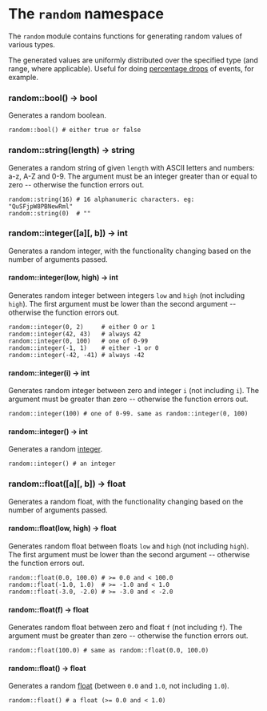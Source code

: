 # The `random` namespace

The `random` module contains functions for generating random values of various types.

The generated values are uniformly distributed over the specified type (and range, where applicable). Useful for doing [percentage drops](../recipes.md#percentage-drops-of-events) of events, for example.


### random::bool() -> bool

Generates a random boolean.

```tremor
random::bool() # either true or false
```


### random::string(length) -> string

Generates a random string of given `length` with ASCII letters and numbers: a-z, A-Z and 0-9. The argument must be an integer greater than or equal to zero -- otherwise the function errors out.

```tremor
random::string(16) # 16 alphanumeric characters. eg: "QuSFjpW8PBNewRml"
random::string(0)  # ""
```


### random::integer([a][, b]) -> int

Generates a random integer, with the functionality changing based on the number of arguments passed.

#### random::integer(low, high) -> int

Generates random integer between integers `low` and `high` (not including `high`). The first argument must be lower than the second argument -- otherwise the function errors out.

```tremor
random::integer(0, 2)     # either 0 or 1
random::integer(42, 43)   # always 42
random::integer(0, 100)   # one of 0-99
random::integer(-1, 1)    # either -1 or 0
random::integer(-42, -41) # always -42
```

#### random::integer(i) -> int

Generates random integer between zero and integer `i` (not including `i`). The argument must be greater than zero -- otherwise the function errors out.

```tremor
random::integer(100) # one of 0-99. same as random::integer(0, 100)
```

#### random::integer() -> int

Generates a random [integer](../index.md#integer-numerics).

```tremor
random::integer() # an integer
```


### random::float([a][, b]) -> float

Generates a random float, with the functionality changing based on the number of arguments passed.

#### random::float(low, high) -> float

Generates random float between floats `low` and `high` (not including `high`). The first argument must be lower than the second argument -- otherwise the function errors out.

```tremor
random::float(0.0, 100.0) # >= 0.0 and < 100.0
random::float(-1.0, 1.0)  # >= -1.0 and < 1.0
random::float(-3.0, -2.0) # >= -3.0 and < -2.0
```

#### random::float(f) -> float

Generates random float between zero and float `f` (not including `f`). The argument must be greater than zero -- otherwise the function errors out.

```tremor
random::float(100.0) # same as random::float(0.0, 100.0)
```

#### random::float() -> float

Generates a random [float](../index.md#floating-point-numerics) (between `0.0` and `1.0`, not including `1.0`).

```tremor
random::float() # a float (>= 0.0 and < 1.0)
```
